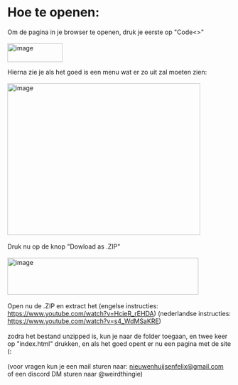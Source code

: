 # Hoe te openen:
Om de pagina in je browser te openen, druk je eerste op "Code<>"
<br>
<br>
<img width="124" height="42" alt="image" src="https://github.com/user-attachments/assets/ffc57431-3ef5-4d0e-915d-4be8b1bf80e8" />

Hierna zie je als het goed is een menu wat er zo uit zal moeten zien:
<br><br>
<img width="434" height="342" alt="image" src="https://github.com/user-attachments/assets/022fb65a-cf6c-481a-9a1f-361014b7366a" />
<br><br>
Druk nu op de knop "Dowload as .ZIP"
<br><br>
<img width="430" height="83" alt="image" src="https://github.com/user-attachments/assets/9299a287-cc39-4b4b-b6fe-88c723b1e6e7" />
<br><br>
Open nu de .ZIP en extract het
(engelse instructies: https://www.youtube.com/watch?v=HcieR_rEHDA)
(nederlandse instructies: https://www.youtube.com/watch?v=s4_WdMSaKRE)
<br><br>
zodra het bestand unzipped is, kun je naar de folder toegaan, en twee keer op "index.html" drukken, en als het goed
opent er nu een pagina met de site (:
<br><br>
(voor vragen kun je een mail sturen naar: nieuwenhuijsenfelix@gmail.com of een discord DM sturen naar @weirdthingie)



